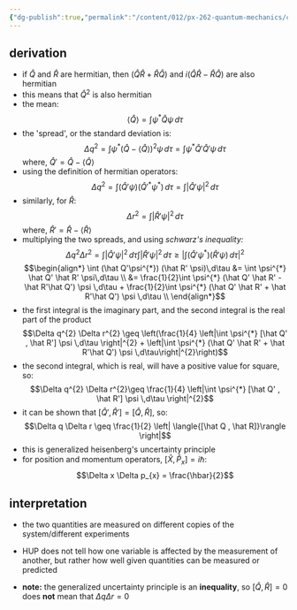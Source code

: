 ```yaml
---
{"dg-publish":true,"permalink":"/content/012/px-262-quantum-mechanics/c-the-basic-postulates/px-262-c7a-the-uncertainty-principle/","created":"2024-11-25T10:50:32.000+00:00","updated":"2024-12-07T18:04:27.656+00:00"}
---
```


## derivation
- if $\hat  Q$ and $\hat  R$ are hermitian, then $(\hat Q \hat R + \hat R\hat Q)$ and $i(\hat Q \hat R - \hat R\hat Q)$ are also hermitian
- this means that $\hat Q^{2}$ is also hermitian
- the mean: 
  $$\langle{\hat Q}\rangle = \int \psi^{*} \hat Q \psi\,d\tau$$
- the 'spread', or the standard deviation is: 
  $$\Delta q^{2}= \int \psi^{*}(\hat Q - \langle{\hat Q}\rangle)^{2}\psi \,d\tau = \int \psi^{*}\hat Q'\hat Q' \psi \, d\tau$$
	where, $\hat Q' = \hat Q - \langle{\hat Q}\rangle$
- using the definition of hermitian operators:
   $$\Delta q^{2}=  \int (\hat Q' \psi) (\hat Q'^{*}\psi^{*}) \, d\tau = \int |\hat Q' \psi|^{2}\,d\tau$$
- similarly, for $\hat R:$  
  $$\Delta r^{2} = \int |\hat R' \psi|^{2}\,d\tau$$
	where, $\hat R' = \hat R - \langle{\hat R}\rangle$
- multiplying the two spreads, and using *schwarz's inequality:* 
  $$\Delta q^{2} \Delta r^{2} = \int |\hat Q' \psi|^{2}\,d\tau \int |\hat R' \psi|^{2}\,d\tau \geq \left|\int (\hat Q'\psi^{*}) (\hat R' \psi)\,d\tau \right|^{2} $$
$$\begin{align*}
	\int (\hat Q'\psi^{*}) (\hat R' \psi)\,d\tau  &= \int \psi^{*} \hat Q' \hat R' \psi\,d\tau \\
	&= \frac{1}{2}\int \psi^{*} (\hat Q' \hat R' - \hat R'\hat Q') \psi \,d\tau + \frac{1}{2}\int \psi^{*} (\hat Q' \hat R' + \hat R'\hat Q') \psi \,d\tau \\
\end{align*}$$
- the first integral is the imaginary part, and the second integral is the real part of the product
$$\Delta q^{2} \Delta r^{2} \geq \left(\frac{1}{4} \left|\int \psi^{*} [\hat Q' , \hat R'] \psi \,d\tau \right|^{2} + \left|\int \psi^{*} (\hat Q' \hat R' + \hat R'\hat Q') \psi \,d\tau\right|^{2}\right)$$
- the second integral, which is real, will have a positive value for square, so: 
  $$\Delta q^{2} \Delta r^{2}\geq \frac{1}{4} \left|\int \psi^{*} [\hat Q' , \hat R'] \psi \,d\tau \right|^{2}$$
- it can be shown that $[\hat Q', \hat R'] = [\hat Q, \hat R]$, so: 
  $$\Delta q \Delta r \geq \frac{1}{2} \left| \langle{[\hat Q , \hat R]}\rangle \right|$$
- this is generalized heisenberg's uncertainty principle
- for position and momentum operators, $[\hat X, \hat P_{x}] = i\hbar:$ 
  $$\Delta x \Delta p_{x} = \frac{\hbar}{2}$$
## interpretation
- the two quantities are measured on different copies of the system/different experiments
- HUP does not tell how one variable is affected by the measurement of another, but rather how well given quantities can be measured or predicted

- **note:** the generalized uncertainty principle is an **inequality**, so ${} [\hat Q , \hat R] = 0 {}$ does **not** mean that $\Delta q \Delta r = 0$

